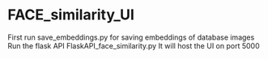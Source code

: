 # FACE_similarity_UI

First run save_embeddings.py for saving embeddings of database images 
Run the flask API FlaskAPI_face_similarity.py
It will host the UI on port 5000


